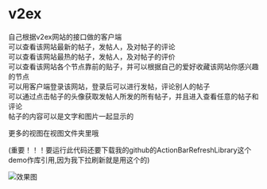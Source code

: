 # v2ex
自己根据v2ex网站的接口做的客户端<br>
可以查看该网站最新的帖子，发帖人，及对帖子的评论<br>
可以查看该网站最热的帖子，发帖人，及对帖子的评价<br>
可以查看该网站各个节点靠前的贴子，并可以根据自己的爱好收藏该网站你感兴趣的节点<br>
可以用客户端登录该网站，登录后可以进行发帖，评论别人的帖子<br>
可以通过点击帖子的头像获取发帖人所发的所有帖子，并且进入查看任意的帖子和评论<br>
帖子的内容可以是文字和图片一起显示的<br>

更多的视图在视图文件夹里哦<br>

(重要！！！要运行此代码还要下载我的github的ActionBarRefreshLibrary这个demo作库引用,因为我下拉刷新就是用这个的)<br>

![效果图](https://github.com/jack921/v2ex/blob/master/%E8%A7%86%E5%9B%BE/GIF2.gif)  
